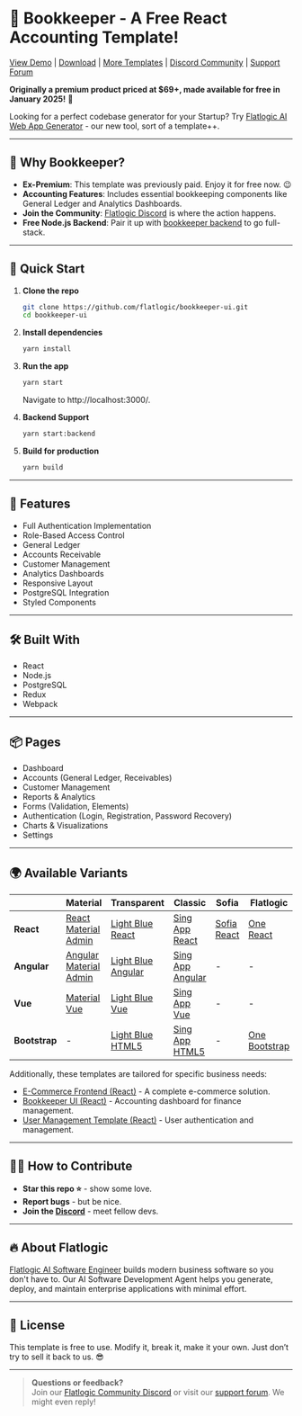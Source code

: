 # 🚀 Bookkeeper - A Free React Accounting Template!

[View Demo](https://flatlogic.com/templates/bookkeeper-react-accounting-template/demo) | [Download](https://github.com/flatlogic/bookkeeper-ui/archive/refs/heads/master.zip) | [More Templates](https://flatlogic.com/templates) | [Discord Community](https://discord.gg/flatlogic-community) | [Support Forum](https://flatlogic.com/forum)

**Originally a premium product priced at $69+, made available for free in January 2025!** 🎉

Looking for a perfect codebase generator for your Startup? Try [Flatlogic AI Web App Generator](https://flatlogic.com/generator) - our new tool, sort of a template++.

---

## 🎯 Why Bookkeeper?
- **Ex-Premium**: This template was previously paid. Enjoy it for free now. 😉
- **Accounting Features**: Includes essential bookkeeping components like General Ledger and Analytics Dashboards.
- **Join the Community**: [Flatlogic Discord](https://discord.gg/flatlogic-community) is where the action happens.
- **Free Node.js Backend**: Pair it up with [bookkeeper backend](https://github.com/flatlogic/bookkeeper-backend) to go full-stack.

---

## 🚀 Quick Start

1. **Clone the repo**  
   ```bash
   git clone https://github.com/flatlogic/bookkeeper-ui.git
   cd bookkeeper-ui
   ```
2. **Install dependencies**  
   ```bash
   yarn install
   ```
3. **Run the app**  
   ```bash
   yarn start
   ```
   Navigate to http://localhost:3000/.

4. **Backend Support**  
   ```bash
   yarn start:backend
   ```

5. **Build for production**  
   ```bash
   yarn build
   ```

---

## 🧩 Features

- Full Authentication Implementation
- Role-Based Access Control
- General Ledger
- Accounts Receivable
- Customer Management
- Analytics Dashboards
- Responsive Layout
- PostgreSQL Integration
- Styled Components

---

## 🛠 Built With
- React
- Node.js
- PostgreSQL
- Redux
- Webpack

---

## 📦 Pages
- Dashboard
- Accounts (General Ledger, Receivables)
- Customer Management
- Reports & Analytics
- Forms (Validation, Elements)
- Authentication (Login, Registration, Password Recovery)
- Charts & Visualizations
- Settings

---

## 🌍 Available Variants

|               | **Material**                                              | **Transparent**                                         | **Classic**                                          | **Sofia**                                          | **Flatlogic**                                      |
|---------------|-----------------------------------------------------------|---------------------------------------------------------|-------------------------------------------------------|-----------------------------------------------------|----------------------------------------------------|
| **React**     | [React Material Admin](https://github.com/flatlogic/react-material-admin-full) | [Light Blue React](https://github.com/flatlogic/light-blue-react) | [Sing App React](https://github.com/flatlogic/sing-app-react) | [Sofia React](https://github.com/flatlogic/sofia-react) | [One React](https://github.com/flatlogic/one-react) |
| **Angular**   | [Angular Material Admin](https://github.com/flatlogic/angular-material-admin-full) | [Light Blue Angular](https://github.com/flatlogic/light-blue-angular) | [Sing App Angular](https://github.com/flatlogic/sing-app-angular) | - | - |
| **Vue**       | [Material Vue](https://github.com/flatlogic/material-vue-full) | [Light Blue Vue](https://github.com/flatlogic/light-blue-vue) | [Sing App Vue](https://github.com/flatlogic/sing-app-vue) | - | - |
| **Bootstrap** | - | [Light Blue HTML5](https://github.com/flatlogic/light-blue-html5) | [Sing App HTML5](https://github.com/flatlogic/sing-app-html5) | - | [One Bootstrap](https://github.com/flatlogic/one-bootstrap-template-full) |


Additionally, these templates are tailored for specific business needs:
- [E-Commerce Frontend (React)](https://github.com/flatlogic/ecommerce-frontend) - A complete e-commerce solution.
- [Bookkeeper UI (React)](https://github.com/flatlogic/bookkeeper-ui) - Accounting dashboard for finance management.
- [User Management Template (React)](https://github.com/flatlogic/user-management-template) - User authentication and management.

---

## 👨‍💻 How to Contribute
- **Star this repo ⭐** - show some love.
- **Report bugs** - but be nice.
- **Join the [Discord](<insert-discord-invite-link>)** - meet fellow devs.

---

## 🔥 About Flatlogic
[Flatlogic AI Software Engineer](https://flatlogic.com/ai-software-development-agent) builds modern business software so you don't have to. Our AI Software Development Agent helps you generate, deploy, and maintain enterprise applications with minimal effort.

---

## 📜 License
This template is free to use. Modify it, break it, make it your own. Just don’t try to sell it back to us. 😎

---

> **Questions or feedback?**  
> Join our [Flatlogic Community Discord](https://discord.gg/flatlogic-community) or visit our [support forum](https://flatlogic.com/forum). We might even reply!

